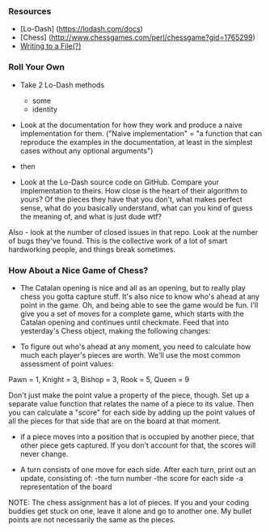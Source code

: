 ### Resources
* [Lo-Dash] (https://lodash.com/docs)
* [Chess]   (http://www.chessgames.com/perl/chessgame?gid=1765299)
* [ Writing to a File(?)](https://docs.nodejitsu.com/articles/file-system/how-to-write-files-in-nodejs)

### Roll Your Own

* Take 2 Lo-Dash methods
    * some
    * identity

* Look at the documentation for how they work and produce a naive implementation for them. ("Naive implementation" = "a function that can reproduce the examples in the documentation, at least in the simplest cases without any optional arguments")

* then

* Look at the Lo-Dash source code on GitHub. Compare your implementation to theirs. How close is the heart of their algorithm to yours? Of the pieces they have that you don't, what makes perfect sense, what do you basically understand, what can you kind of guess the meaning of, and what is just dude wtf?

Also - look at the number of closed issues in that repo. Look at the number of bugs they've found. This is the collective work of a lot of smart hardworking people, and things break sometimes. 

### How About a Nice Game of Chess?

* The Catalan opening is nice and all as an opening, but to really play chess you gotta capture stuff. It's also nice to know who's ahead at any point in the game. Oh, and being able to see the game would be fun. I'll give you a set of moves for a complete game, which starts with the Catalan opening and continues until checkmate. Feed that into yesterday's Chess object, making the following changes:

* To figure out who's ahead at any moment, you need to calculate how much each player's pieces are worth. We'll use the most common assessment of point values:

Pawn = 1, Knight = 3, Bishop = 3, Rook = 5, Queen = 9

Don't just make the point value a property of the piece, though. Set up a separate value function that relates the name of a piece to its value. Then you can calculate a "score" for each side by adding up the point values of all the pieces for that side that are on the board at that moment.

* if a piece moves into a position that is occupied by another piece, that other piece gets captured. If you don't account for that, the scores will never change.

* A turn consists of one move for each side. After each turn, print out an update, consisting of:
-the turn number
-the score for each side
-a representation of the board



NOTE: The chess assignment has a lot of pieces. If you and your coding buddies get stuck on one, leave it alone and go to another one. My bullet points are not necessarily the same as the pieces. 
